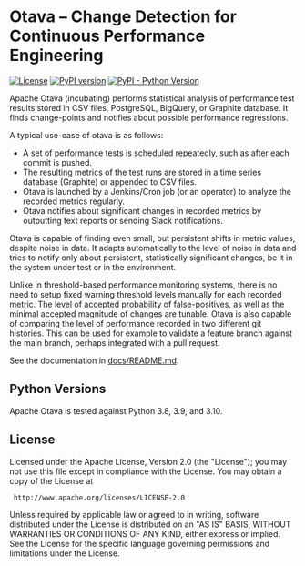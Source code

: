 Otava – Change Detection for Continuous Performance Engineering
===============================================================

[![License](https://img.shields.io/:license-Apache%202-blue.svg)](https://www.apache.org/licenses/LICENSE-2.0.txt)
[![PyPI version](https://img.shields.io/pypi/v/apache-otava.svg)](https://pypi.org/project/apache-otava/)
[![PyPI - Python Version](https://img.shields.io/pypi/pyversions/apache-otava.svg)](https://pypi.org/project/apache-otava/)


Apache Otava (incubating) performs statistical analysis of performance test results stored
in CSV files, PostgreSQL, BigQuery, or Graphite database. It finds change-points and notifies about
possible performance regressions.

A typical use-case of otava is as follows:

- A set of performance tests is scheduled repeatedly, such as after each commit is pushed.
- The resulting metrics of the test runs are stored in a time series database (Graphite)
   or appended to CSV files.
- Otava is launched by a Jenkins/Cron job (or an operator) to analyze the recorded
  metrics regularly.
- Otava notifies about significant changes in recorded metrics by outputting text reports or
  sending Slack notifications.

Otava is capable of finding even small, but persistent shifts in metric values,
despite noise in data. It adapts automatically to the level of noise in data and
tries to notify only about persistent, statistically significant changes, be it in the system
under test or in the environment.

Unlike in threshold-based performance monitoring systems, there is no need to setup fixed warning
threshold levels manually for each recorded metric. The level of accepted probability of
false-positives, as well as the minimal accepted magnitude of changes are tunable. Otava is
also capable of comparing the level of performance recorded in two different git histories.
This can be used for example to validate a feature branch against the main branch, perhaps
integrated with a pull request.

See the documentation in [docs/README.md](docs/README.md).

## Python Versions

Apache Otava is tested against Python 3.8, 3.9, and 3.10.


## License

Licensed under the Apache License, Version 2.0 (the "License");
you may not use this file except in compliance with the License.
You may obtain a copy of the License at

     http://www.apache.org/licenses/LICENSE-2.0

Unless required by applicable law or agreed to in writing, software
distributed under the License is distributed on an "AS IS" BASIS,
WITHOUT WARRANTIES OR CONDITIONS OF ANY KIND, either express or implied.
See the License for the specific language governing permissions and
limitations under the License.
